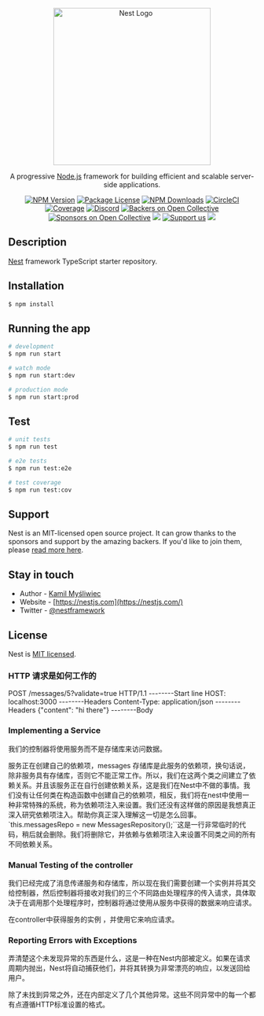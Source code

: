 <p align="center">
  <a href="http://nestjs.com/" target="blank"><img src="https://nestjs.com/img/logo_text.svg" width="320" alt="Nest Logo" /></a>
</p>

[circleci-image]: https://img.shields.io/circleci/build/github/nestjs/nest/master?token=abc123def456
[circleci-url]: https://circleci.com/gh/nestjs/nest

  <p align="center">A progressive <a href="http://nodejs.org" target="_blank">Node.js</a> framework for building efficient and scalable server-side applications.</p>
    <p align="center">
<a href="https://www.npmjs.com/~nestjscore" target="_blank"><img src="https://img.shields.io/npm/v/@nestjs/core.svg" alt="NPM Version" /></a>
<a href="https://www.npmjs.com/~nestjscore" target="_blank"><img src="https://img.shields.io/npm/l/@nestjs/core.svg" alt="Package License" /></a>
<a href="https://www.npmjs.com/~nestjscore" target="_blank"><img src="https://img.shields.io/npm/dm/@nestjs/common.svg" alt="NPM Downloads" /></a>
<a href="https://circleci.com/gh/nestjs/nest" target="_blank"><img src="https://img.shields.io/circleci/build/github/nestjs/nest/master" alt="CircleCI" /></a>
<a href="https://coveralls.io/github/nestjs/nest?branch=master" target="_blank"><img src="https://coveralls.io/repos/github/nestjs/nest/badge.svg?branch=master#9" alt="Coverage" /></a>
<a href="https://discord.gg/G7Qnnhy" target="_blank"><img src="https://img.shields.io/badge/discord-online-brightgreen.svg" alt="Discord"/></a>
<a href="https://opencollective.com/nest#backer" target="_blank"><img src="https://opencollective.com/nest/backers/badge.svg" alt="Backers on Open Collective" /></a>
<a href="https://opencollective.com/nest#sponsor" target="_blank"><img src="https://opencollective.com/nest/sponsors/badge.svg" alt="Sponsors on Open Collective" /></a>
  <a href="https://paypal.me/kamilmysliwiec" target="_blank"><img src="https://img.shields.io/badge/Donate-PayPal-ff3f59.svg"/></a>
    <a href="https://opencollective.com/nest#sponsor"  target="_blank"><img src="https://img.shields.io/badge/Support%20us-Open%20Collective-41B883.svg" alt="Support us"></a>
  <a href="https://twitter.com/nestframework" target="_blank"><img src="https://img.shields.io/twitter/follow/nestframework.svg?style=social&label=Follow"></a>
</p>
  <!--[![Backers on Open Collective](https://opencollective.com/nest/backers/badge.svg)](https://opencollective.com/nest#backer)
  [![Sponsors on Open Collective](https://opencollective.com/nest/sponsors/badge.svg)](https://opencollective.com/nest#sponsor)-->

## Description

[Nest](https://github.com/nestjs/nest) framework TypeScript starter repository.

## Installation

```bash
$ npm install
```

## Running the app

```bash
# development
$ npm run start

# watch mode
$ npm run start:dev

# production mode
$ npm run start:prod
```

## Test

```bash
# unit tests
$ npm run test

# e2e tests
$ npm run test:e2e

# test coverage
$ npm run test:cov
```

## Support

Nest is an MIT-licensed open source project. It can grow thanks to the sponsors and support by the amazing backers. If you'd like to join them, please [read more here](https://docs.nestjs.com/support).

## Stay in touch

- Author - [Kamil Myśliwiec](https://kamilmysliwiec.com)
- Website - [https://nestjs.com](https://nestjs.com/)
- Twitter - [@nestframework](https://twitter.com/nestframework)

## License

Nest is [MIT licensed](LICENSE).


### HTTP 请求是如何工作的

POST /messages/5?validate=true HTTP/1.1  --------Start line
HOST: localhost:3000                     --------Headers
Content-Type: application/json           --------Headers
{"content": "hi there"}                  --------Body

### Implementing a Service

我们的控制器将使用服务而不是存储库来访问数据。

服务正在创建自己的依赖项，messages 存储库是此服务的依赖项，换句话说，除非服务具有存储库，否则它不能正常工作。所以，我们在这两个类之间建立了依赖关系。并且该服务正在自行创建依赖关系，这是我们在Nest中不做的事情。我们没有让任何类在构造函数中创建自己的依赖项，相反，我们将在nest中使用一种非常特殊的系统，称为依赖项注入来设置。我们还没有这样做的原因是我想真正深入研究依赖项注入。帮助你真正深入理解这一切是怎么回事。`this.messagesRepo = new MessagesRepository();``这是一行非常临时的代码，稍后就会删除。我们将删除它，并依赖与依赖项注入来设置不同类之间的所有不同依赖关系。

### Manual Testing of the controller
我们已经完成了消息传递服务和存储库，所以现在我们需要创建一个实例并将其交给控制器，然后控制器将接收对我们的三个不同路由处理程序的传入请求，具体取决于在调用那个处理程序时，控制器将通过使用从服务中获得的数据来响应请求。

在controller中获得服务的实例 ，并使用它来响应请求。

### Reporting Errors with Exceptions

弄清楚这个未发现异常的东西是什么，这是一种在Nest内部被定义。如果在请求周期内抛出，Nest将自动捕获他们，并将其转换为非常漂亮的响应，以发送回给用户。

除了未找到异常之外，还在内部定义了几个其他异常。这些不同异常中的每一个都有点遵循HTTP标准设置的格式。
